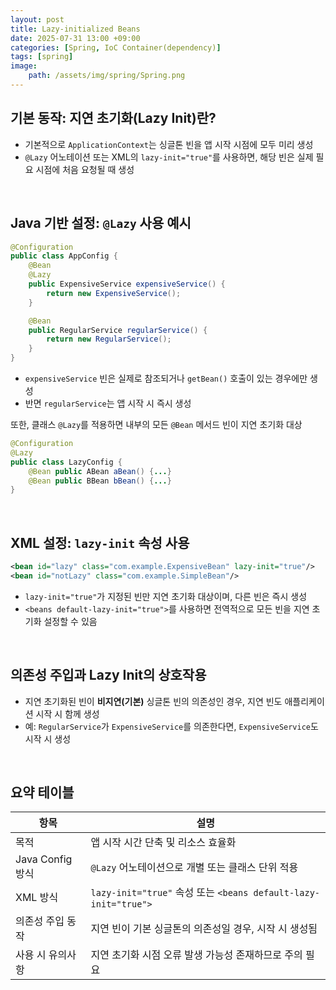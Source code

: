 ```yaml
---
layout: post
title: Lazy-initialized Beans
date: 2025-07-31 13:00 +09:00
categories: [Spring, IoC Container(dependency)]
tags: [spring]
image:
    path: /assets/img/spring/Spring.png
---
```


## 기본 동작: 지연 초기화(Lazy Init)란?

- 기본적으로 `ApplicationContext`는 싱글톤 빈을 앱 시작 시점에 모두 미리 생성
- `@Lazy` 어노테이션 또는 XML의 `lazy-init="true"`를 사용하면, 해당 빈은 실제 필요 시점에 처음 요청될 때 생성

<br>

## Java 기반 설정: `@Lazy` 사용 예시

```java
@Configuration
public class AppConfig {
    @Bean
    @Lazy
    public ExpensiveService expensiveService() {
        return new ExpensiveService();
    }

    @Bean
    public RegularService regularService() {
        return new RegularService();
    }
}
```

- `expensiveService` 빈은 실제로 참조되거나 `getBean()` 호출이 있는 경우에만 생성
- 반면 `regularService`는 앱 시작 시 즉시 생성

또한, 클래스 `@Lazy`를 적용하면 내부의 모든 `@Bean` 메서드 빈이 지연 초기화 대상

```java
@Configuration
@Lazy
public class LazyConfig {
    @Bean public ABean aBean() {...}
    @Bean public BBean bBean() {...}
}
```

<br>

## XML 설정: `lazy-init` 속성 사용

```xml
<bean id="lazy" class="com.example.ExpensiveBean" lazy-init="true"/>
<bean id="notLazy" class="com.example.SimpleBean"/>
```

- `lazy-init="true"`가 지정된 빈만 지연 초기화 대상이며, 다른 빈은 즉시 생성
- `<beans default-lazy-init="true">`를 사용하면 전역적으로 모든 빈을 지연 초기화 설정할 수 있음

<br>

## 의존성 주입과 Lazy Init의 상호작용

- 지연 초기화된 빈이 **비지연(기본)** 싱글톤 빈의 의존성인 경우, 지연 빈도 애플리케이션 시작 시 함께 생성
- 예: `RegularService`가 `ExpensiveService`를 의존한다면, `ExpensiveService`도 시작 시 생성

<br>

## 요약 테이블

| 항목             | 설명                                                          |
| -------------- | ----------------------------------------------------------- |
| 목적             | 앱 시작 시간 단축 및 리소스 효율화                                        |
| Java Config 방식 | `@Lazy` 어노테이션으로 개별 또는 클래스 단위 적용                             |
| XML 방식         | `lazy-init="true"` 속성 또는 `<beans default-lazy-init="true">` |
| 의존성 주입 동작      | 지연 빈이 기본 싱글톤의 의존성일 경우, 시작 시 생성됨                             |
| 사용 시 유의사항      | 지연 초기화 시점 오류 발생 가능성 존재하므로 주의 필요                             |

